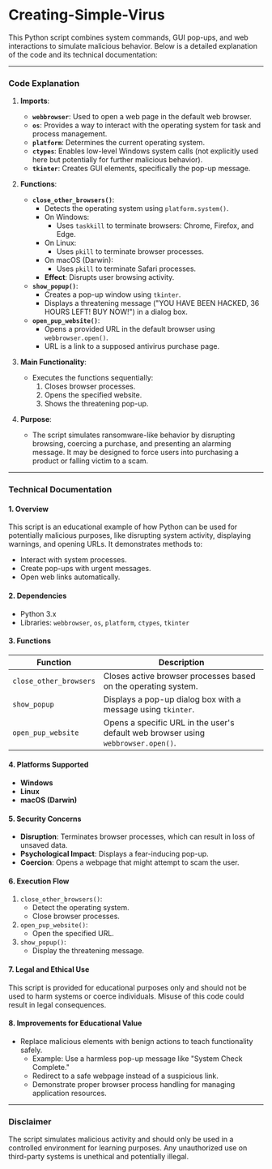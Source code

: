 # Creating-Simple-Virus

This Python script combines system commands, GUI pop-ups, and web interactions to simulate malicious behavior. Below is a detailed explanation of the code and its technical documentation:

---

### **Code Explanation**

1. **Imports**:
   - **`webbrowser`**: Used to open a web page in the default web browser.
   - **`os`**: Provides a way to interact with the operating system for task and process management.
   - **`platform`**: Determines the current operating system.
   - **`ctypes`**: Enables low-level Windows system calls (not explicitly used here but potentially for further malicious behavior).
   - **`tkinter`**: Creates GUI elements, specifically the pop-up message.

2. **Functions**:
   - **`close_other_browsers()`**:
     - Detects the operating system using `platform.system()`.
     - On Windows:
       - Uses `taskkill` to terminate browsers: Chrome, Firefox, and Edge.
     - On Linux:
       - Uses `pkill` to terminate browser processes.
     - On macOS (Darwin):
       - Uses `pkill` to terminate Safari processes.
     - **Effect**: Disrupts user browsing activity.
   - **`show_popup()`**:
     - Creates a pop-up window using `tkinter`.
     - Displays a threatening message ("YOU HAVE BEEN HACKED, 36 HOURS LEFT! BUY NOW!") in a dialog box.
   - **`open_pup_website()`**:
     - Opens a provided URL in the default browser using `webbrowser.open()`.
     - URL is a link to a supposed antivirus purchase page.

3. **Main Functionality**:
   - Executes the functions sequentially:
     1. Closes browser processes.
     2. Opens the specified website.
     3. Shows the threatening pop-up.

4. **Purpose**:
   - The script simulates ransomware-like behavior by disrupting browsing, coercing a purchase, and presenting an alarming message. It may be designed to force users into purchasing a product or falling victim to a scam.

---

### **Technical Documentation**

#### **1. Overview**
This script is an educational example of how Python can be used for potentially malicious purposes, like disrupting system activity, displaying warnings, and opening URLs. It demonstrates methods to:
- Interact with system processes.
- Create pop-ups with urgent messages.
- Open web links automatically.

#### **2. Dependencies**
- Python 3.x
- Libraries: `webbrowser`, `os`, `platform`, `ctypes`, `tkinter`

#### **3. Functions**

| Function               | Description                                                                                      |
|------------------------|--------------------------------------------------------------------------------------------------|
| `close_other_browsers` | Closes active browser processes based on the operating system.                                   |
| `show_popup`           | Displays a pop-up dialog box with a message using `tkinter`.                                     |
| `open_pup_website`     | Opens a specific URL in the user's default web browser using `webbrowser.open()`.                |

#### **4. Platforms Supported**
- **Windows**
- **Linux**
- **macOS (Darwin)**

#### **5. Security Concerns**
- **Disruption**: Terminates browser processes, which can result in loss of unsaved data.
- **Psychological Impact**: Displays a fear-inducing pop-up.
- **Coercion**: Opens a webpage that might attempt to scam the user.

#### **6. Execution Flow**
1. `close_other_browsers()`:
   - Detect the operating system.
   - Close browser processes.
2. `open_pup_website()`:
   - Open the specified URL.
3. `show_popup()`:
   - Display the threatening message.

#### **7. Legal and Ethical Use**
This script is provided for educational purposes only and should not be used to harm systems or coerce individuals. Misuse of this code could result in legal consequences.

#### **8. Improvements for Educational Value**
- Replace malicious elements with benign actions to teach functionality safely.
  - Example: Use a harmless pop-up message like "System Check Complete."
  - Redirect to a safe webpage instead of a suspicious link.
  - Demonstrate proper browser process handling for managing application resources.

---

### **Disclaimer**
The script simulates malicious activity and should only be used in a controlled environment for learning purposes. Any unauthorized use on third-party systems is unethical and potentially illegal.
